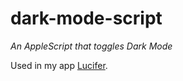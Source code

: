 # dark-mode-script
*An AppleScript that toggles Dark Mode*

Used in my app [Lucifer](https://www.hexedbits.com/lucifer/).
